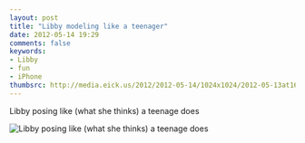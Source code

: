 ```yaml
---
layout: post
title: "Libby modeling like a teenager"
date: 2012-05-14 19:29
comments: false
keywords: 
- Libby
- fun
- iPhone
thumbsrc: http://media.eick.us/2012/2012-05-14/1024x1024/2012-05-13at16.27.33.jpg
---
```

Libby posing like (what she thinks) a teenage does



![Libby posing like (what she thinks) a teenage does](http://media.eick.us/media/photographs/2012/2012-05-14/2012-05-13at16.27.33.jpg)

